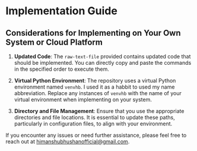 # Implementation Guide

## Considerations for Implementing on Your Own System or Cloud Platform

1. **Updated Code**: The `raw-text-file` provided contains updated code that should be implemented. You can directly copy and paste the commands in the specified order to execute them.

2. **Virtual Python Environment**: The repository uses a virtual Python environment named `venvhb`. I used it as a habbit to used my name abbreviation. Replace any instances of `venvhb` with the name of your virtual environment when implementing on your system.

3. **Directory and File Management**: Ensure that you use the appropriate directories and file locations. It is essential to update these paths, particularly in configuration files, to align with your environment.

If you encounter any issues or need further assistance, please feel free to reach out at [himanshubhushanofficial@gmail.com](mailto:himanshubhushanofficial@gmail.com).

